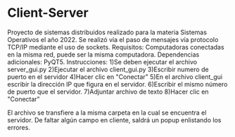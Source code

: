 # Client-Server
Proyecto de sistemas distribuidos realizado para la materia Sistemas Operativos el año 2022.
Se realizó vía el paso de mensajes vía protocolo TCP/IP mediante el uso de sockets.
Requisitos: Computadoras conectadas en la misma red, puede ser la misma computadora.
Dependencias adicionales: PyQT5.
Instrucciones:
  1)Se deben ejecutar el archivo server_gui.py
  2)Ejecutar el archivo client_gui.py
  3)Escribir numero de puerto en el servidor
  4)Hacer clic en "Conectar"
  5)En el archivo client_gui escribir la dirección IP que figura en el servidor.
  6)Escribir el mismo número de puerto que el servidor.
  7)Adjuntar archivo de texto
  8)Hacer clic en "Conectar"

El archivo se transfiere a la misma carpeta en la cual se encuentra el servidor.
De faltar algún campo en cliente, saldrá un popup enlistando los errores.
